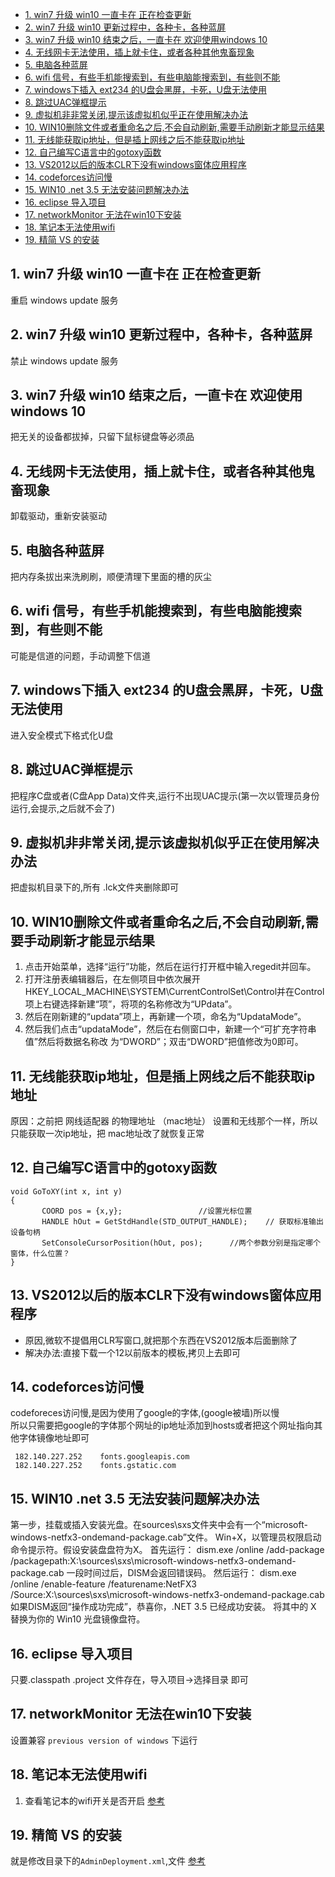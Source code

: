 <!--toc-->

- [1. win7 升级 win10 一直卡在 正在检查更新](#1-win7-升级-win10-一直卡在-正在检查更新)
- [2. win7 升级 win10  更新过程中，各种卡，各种蓝屏](#2-win7-升级-win10-更新过程中各种卡各种蓝屏)
- [3. win7 升级 win10 结束之后，一直卡在 欢迎使用windows 10](#3-win7-升级-win10-结束之后一直卡在-欢迎使用windows-10)
- [4. 无线网卡无法使用，插上就卡住，或者各种其他鬼畜现象](#4-无线网卡无法使用插上就卡住或者各种其他鬼畜现象)
- [5. 电脑各种蓝屏](#5-电脑各种蓝屏)
- [6. wifi 信号，有些手机能搜索到，有些电脑能搜索到，有些则不能](#6-wifi-信号有些手机能搜索到有些电脑能搜索到有些则不能)
- [7. windows下插入 ext234 的U盘会黑屏，卡死，U盘无法使用](#7-windows下插入-ext234-的u盘会黑屏卡死u盘无法使用)
- [8. 跳过UAC弹框提示](#8-跳过uac弹框提示)
- [9. 虚拟机非非常关闭,提示该虚拟机似乎正在使用解决办法](#9-虚拟机非非常关闭提示该虚拟机似乎正在使用解决办法)
- [10. WIN10删除文件或者重命名之后,不会自动刷新,需要手动刷新才能显示结果](#10-win10删除文件或者重命名之后不会自动刷新需要手动刷新才能显示结果)
- [11. 无线能获取ip地址，但是插上网线之后不能获取ip地址](#11-无线能获取ip地址但是插上网线之后不能获取ip地址)
- [12. 自己编写C语言中的gotoxy函数](#12-自己编写c语言中的gotoxy函数)
- [13. VS2012以后的版本CLR下没有windows窗体应用程序](#13-vs2012以后的版本clr下没有windows窗体应用程序)
- [14. codeforces访问慢](#14-codeforces访问慢)
- [15. WIN10 .net 3.5 无法安装问题解决办法](#15-win10-net-35-无法安装问题解决办法)
- [16. eclipse 导入项目](#16-eclipse-导入项目)
- [17. networkMonitor 无法在win10下安装](#17-networkmonitor-无法在win10下安装)
- [18. 笔记本无法使用wifi](#18-笔记本无法使用wifi)
- [19. 精简 VS 的安装](#19-精简-vs-的安装)

<!-- tocstop -->

## 1. win7 升级 win10 一直卡在 正在检查更新
重启 windows update 服务
## 2. win7 升级 win10  更新过程中，各种卡，各种蓝屏
禁止 windows update 服务
## 3. win7 升级 win10 结束之后，一直卡在 欢迎使用windows 10
把无关的设备都拔掉，只留下鼠标键盘等必须品
## 4. 无线网卡无法使用，插上就卡住，或者各种其他鬼畜现象
卸载驱动，重新安装驱动
## 5. 电脑各种蓝屏
把内存条拔出来洗刷刷，顺便清理下里面的槽的灰尘
## 6. wifi 信号，有些手机能搜索到，有些电脑能搜索到，有些则不能
可能是信道的问题，手动调整下信道
## 7. windows下插入 ext234 的U盘会黑屏，卡死，U盘无法使用
进入安全模式下格式化U盘

## 8. 跳过UAC弹框提示
把程序C盘或者(C盘App Data)文件夹,运行不出现UAC提示(第一次以管理员身份运行,会提示,之后就不会了)

## 9. 虚拟机非非常关闭,提示该虚拟机似乎正在使用解决办法
把虚拟机目录下的,所有 .lck文件夹删除即可

## 10. WIN10删除文件或者重命名之后,不会自动刷新,需要手动刷新才能显示结果
  1. 点击开始菜单，选择“运行”功能，然后在运行打开框中输入regedit并回车。
  2. 打开注册表编辑器后，在左侧项目中依次展开HKEY_LOCAL_MACHINE\SYSTEM\CurrentControlSet\Control并在Control项上右键选择新建“项”，将项的名称修改为“UPdata”。
  3. 然后在刚新建的“updata”项上，再新建一个项，命名为“UpdataMode”。
  4. 然后我们点击“updataMode”，然后在右侧窗口中，新建一个“可扩充字符串值”然后将数据名称改  为“DWORD”；双击“DWORD”把值修改为0即可。

## 11. 无线能获取ip地址，但是插上网线之后不能获取ip地址
原因：之前把 网线适配器 的物理地址 （mac地址） 设置和无线那个一样，所以只能获取一次ip地址，把 mac地址改了就恢复正常

## 12. 自己编写C语言中的gotoxy函数
```
void GoToXY(int x, int y)
{
       COORD pos = {x,y};                 //设置光标位置
       HANDLE hOut = GetStdHandle(STD_OUTPUT_HANDLE);    // 获取标准输出设备句柄
       SetConsoleCursorPosition(hOut, pos);      //两个参数分别是指定哪个窗体，什么位置？
}
```

## 13. VS2012以后的版本CLR下没有windows窗体应用程序
 * 原因,微软不提倡用CLR写窗口,就把那个东西在VS2012版本后面删除了
 * 解决办法:直接下载一个12以前版本的模板,拷贝上去即可

## 14. codeforces访问慢
codeforeces访问慢,是因为使用了google的字体,(google被墙)所以慢\
所以只需要把google的字体那个网址的ip地址添加到hosts或者把这个网址指向其他字体镜像地址即可
```
 182.140.227.252	fonts.googleapis.com
 182.140.227.252	fonts.gstatic.com
```

## 15. WIN10 .net 3.5 无法安装问题解决办法
第一步，挂载或插入安装光盘。在sources\sxs文件夹中会有一个“microsoft-windows-netfx3-ondemand-package.cab”文件。
Win+X，以管理员权限启动命令提示符。假设安装盘盘符为X。
首先运行：
dism.exe /online /add-package /packagepath:X:\sources\sxs\microsoft-windows-netfx3-ondemand-package.cab
一段时间过后，DISM会返回错误码。
然后运行：
dism.exe /online /enable-feature /featurename:NetFX3 /Source:X:\sources\sxs\microsoft-windows-netfx3-ondemand-package.cab
如果DISM返回“操作成功完成”，恭喜你，.NET 3.5 已经成功安装。
将其中的 X　替换为你的 Win10 光盘镜像盘符。

## 16. eclipse 导入项目
只要.classpath .project 文件存在，导入项目->选择目录 即可

## 17. networkMonitor 无法在win10下安装
设置兼容 `previous version of windows` 下运行

## 18. 笔记本无法使用wifi
1. 查看笔记本的wifi开关是否开启
[参考](http://jingyan.baidu.com/article/cdddd41c58263753cb00e134.html)

## 19. 精简 VS 的安装
就是修改目录下的`AdminDeployment.xml`,文件
[参考](http://blog.csdn.net/sonsie007/article/details/17269989)

